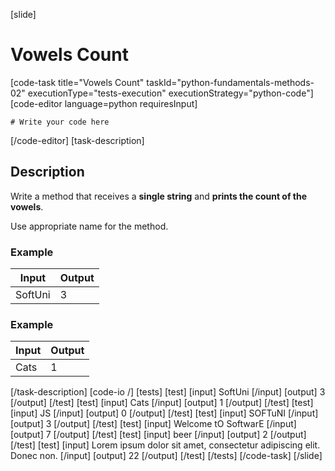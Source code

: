 [slide]
# Vowels Count
[code-task title="Vowels Count" taskId="python-fundamentals-methods-02" executionType="tests-execution" executionStrategy="python-code"]
[code-editor language=python requiresInput]
```
# Write your code here
```
[/code-editor]
[task-description]
## Description
Write a method that receives a **single string** and **prints the count of the vowels**.

Use appropriate name for the method.

### Example
| **Input** | **Output** |
| --- | --- |
| SoftUni | 3 |

### Example
| **Input** | **Output** |
| --- | --- |
| Cats | 1 |

[/task-description]
[code-io /]
[tests]
[test]
[input]
SoftUni
[/input]
[output]
3
[/output]
[/test]
[test]
[input]
Cats
[/input]
[output]
1
[/output]
[/test]
[test]
[input]
JS
[/input]
[output]
0
[/output]
[/test]
[test]
[input]
SOFTuNI
[/input]
[output]
3
[/output]
[/test]
[test]
[input]
Welcome tO SoftwarE
[/input]
[output]
7
[/output]
[/test]
[test]
[input]
beer
[/input]
[output]
2
[/output]
[/test]
[test]
[input]
Lorem ipsum dolor sit amet, consectetur adipiscing elit. Donec non.
[/input]
[output]
22
[/output]
[/test]
[/tests]
[/code-task]
[/slide]